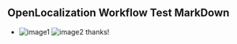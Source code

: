 ## OpenLocalization Workflow Test MarkDown
* ![image1](.\fe641e9f-94e9-44b2-9427-87413bef13a7.PNG)   ![image2](.\f6e316a5-1930-4576-ac6f-c6a757759fcc.png) 
thanks!